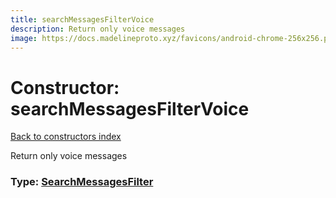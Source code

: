 ```yaml
---
title: searchMessagesFilterVoice
description: Return only voice messages
image: https://docs.madelineproto.xyz/favicons/android-chrome-256x256.png
---
```

# Constructor: searchMessagesFilterVoice  
[Back to constructors index](index.md)



Return only voice messages




### Type: [SearchMessagesFilter](../types/SearchMessagesFilter.md)


